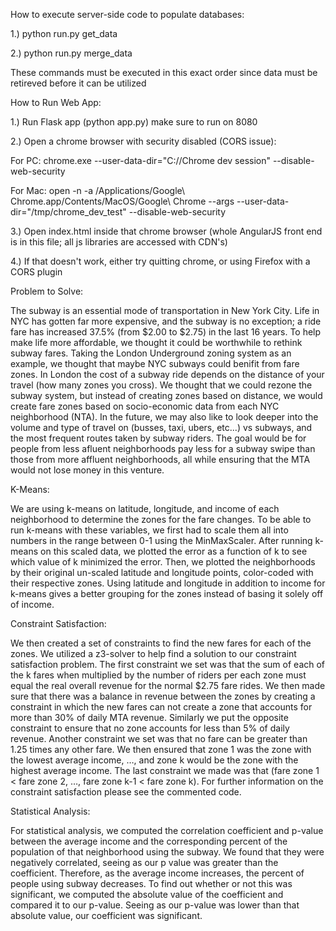 How to execute server-side code to populate databases:
  
  1.) python run.py get_data
  
  2.) python run.py merge_data
  
  These commands must be executed in this exact order since data must be retireved before it can be utilized 



How to Run Web App:

  1.) Run Flask app (python app.py) make sure to run on 8080
  
  2.) Open a chrome browser with security disabled (CORS issue):

  For PC: chrome.exe --user-data-dir="C://Chrome dev session" --disable-web-security
  
  For Mac: open -n -a /Applications/Google\ Chrome.app/Contents/MacOS/Google\ Chrome --args --user-data-dir="/tmp/chrome_dev_test" --disable-web-security

  3.) Open index.html inside that chrome browser (whole AngularJS front end is in this file; all js libraries are accessed with CDN's)  
  
  4.) If that doesn't work, either try quitting chrome, or using Firefox with a CORS plugin

  
Problem to Solve:
  
  The subway is an essential mode of transportation in New York City. Life in NYC has gotten far more expensive, and the subway is no exception; a ride fare has increased 37.5% (from $2.00 to $2.75) in the last 16 years. To help make life more affordable, we thought it could be worthwhile to rethink subway fares. Taking the London Underground zoning system as an example, we thought that maybe NYC subways could benifit from fare zones. In London the cost of a subway ride depends on the distance of your travel (how many zones you cross). We thought that we could rezone the subway system, but instead of creating zones based on distance, we would create fare zones based on socio-economic data from each NYC neighborhood (NTA). In the future, we may also like to look deeper into the volume and type of travel on (busses, taxi, ubers, etc...) vs subways, and the most frequent routes taken by subway riders. The goal would be for people from less afluent neighborhoods pay less for a subway swipe than those from more affluent neighborhoods, all while ensuring that the MTA would not lose money in this venture. 


K-Means:


  We are using k-means on latitude, longitude, and income of each neighborhood to determine the zones for the fare changes. To be able to run k-means with these variables, we first had to scale them all into numbers in the range between 0-1 using the MinMaxScaler. After running k-means on this scaled data, we plotted the error as a function of k to see which value of k minimized the error. Then, we plotted the neighborhoods by their original un-scaled latitude and longitude points, color-coded with their respective zones. Using latitude and longitude in addition to income for k-means gives a better grouping for the zones instead of basing it solely off of income. 


Constraint Satisfaction:


  We then created a set of constraints to find the new fares for each of the zones. We utilized a z3-solver to help find a solution to our constraint satisfaction problem. The first constraint we set was that the sum of each of the k fares when multiplied by the number of riders per each zone must equal the real overall revenue for the normal $2.75 fare rides. We then made sure that there was a balance in revenue between the zones by creating a constraint in which the new fares can not create a zone that accounts for more than 30% of daily MTA revenue. Similarly we put the opposite constraint to ensure that no zone accounts for less than 5% of daily revenue. Another constraint we set was that no fare can be greater than 1.25 times any other fare. We then ensured that zone 1 was the zone with the lowest average income, …, and zone k would be the zone with the highest average income. The last constraint we made was that (fare zone 1 < fare zone 2, …, fare zone k-1 < fare zone k). For further information on the constraint satisfaction please see the commented code. 

Statistical Analysis:


  For statistical analysis, we computed the correlation coefficient and p-value between the average income and the corresponding percent of the population of that neighborhood using the subway. We found that they were negatively correlated, seeing as our p value was greater than the coefficient. Therefore, as the average income increases, the percent of people using subway decreases. To find out whether or not this was significant, we computed the absolute value of the coefficient and compared it to our p-value. Seeing as our p-value was lower than that absolute value, our coefficient was significant. 
  
